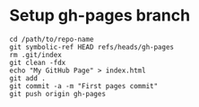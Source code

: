 # Setup gh-pages branch
    cd /path/to/repo-name
    git symbolic-ref HEAD refs/heads/gh-pages
    rm .git/index
    git clean -fdx
    echo "My GitHub Page" > index.html
    git add .
    git commit -a -m "First pages commit"
    git push origin gh-pages
